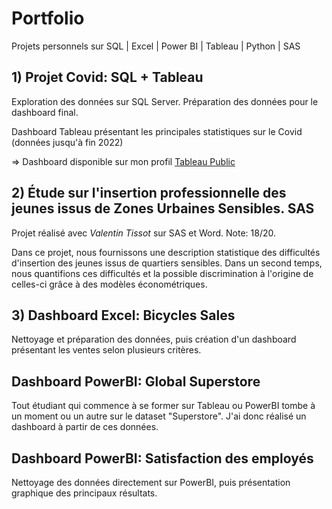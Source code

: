 # Portfolio

Projets personnels sur SQL | Excel | Power BI | Tableau | Python | SAS


## 1) Projet Covid: SQL + Tableau

Exploration des données sur SQL Server.
Préparation des données pour le dashboard final. 

Dashboard Tableau présentant les principales statistiques sur le Covid (données jusqu'à fin 2022)

=> Dashboard disponible sur mon profil [Tableau Public](https://public.tableau.com/app/profile/xavier.g1335)

## 2) Étude sur l'insertion professionnelle des jeunes issus de Zones Urbaines Sensibles. SAS

Projet réalisé avec _Valentin Tissot_ sur SAS et Word. Note: 18/20.

Dans ce projet, nous fournissons une description statistique des difficultés d'insertion des jeunes issus de quartiers sensibles. 
Dans un second temps, nous quantifions ces difficultés et la possible discrimination à l'origine de celles-ci grâce à des modèles économétriques.

## 3) Dashboard Excel: Bicycles Sales

Nettoyage et préparation des données, puis création d'un dashboard présentant les ventes selon plusieurs critères.


## Dashboard PowerBI: Global Superstore

Tout étudiant qui commence à se former sur Tableau ou PowerBI tombe à un moment ou un autre sur le dataset "Superstore".
J'ai donc réalisé un dashboard à partir de ces données.



## Dashboard PowerBI: Satisfaction des employés

Nettoyage des données directement sur PowerBI, puis présentation graphique des principaux résultats.



